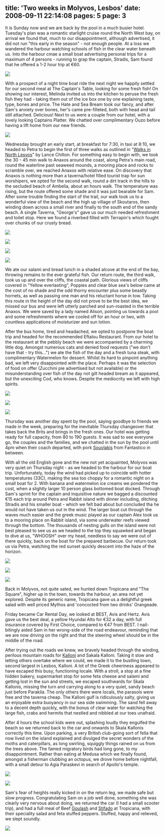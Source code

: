 title: 'Two weeks in Molyvos, Lesbos'
date: 2008-09-11 22:14:08
pages: 5
page: 3
---

It is Sunday now and we are back by the pool in a much busier hotel. Tuesday's plan was a romantic starlight cruise round the North West bay, on arrival we found that, much to our disappointment, although advertised, it did not run "this early in the season" - not enough people. At a loss we wandered the harbour watching schools of fish in the clear water beneath us. Into the harbour cmae a small boat advertising personal trips for a maximum of 4 persons - running to grap the captain, Stradis, Sam found that he offered a 1-2 hour trip at €60\.

[![](http://host.trivialbeing.org/up/small/greece-boat-escape.JPG)](http://host.trivialbeing.org/up/greece-boat-escape.JPG)

With a prospect of a night time boat ride the next night we happily settled for our second meal at The Captain's Table, looking for some fresh fish! On showing our interest, Melinda invited us into the kitchen to peruse the fresh fish they had - taking them out of the ice box one by one explaining taste, type, bones and price. The Hate and Sea Bream took our fancy, and after Sam's anxiety over bones, her's came pre-filleted, both with head and tail still attached.  Delicious! Next to us were a couple from our hotel, with a lovely looking Captains Platter. We chatted over complimentary Ouzo before having a lift home from our new friends.

[![](http://host.trivialbeing.org/up/small/greece-captains-table-second-night.JPG)](http://host.trivialbeing.org/up/greece-captains-table-second-night.JPG)

Wednesday brought an early start, at breakfast for 7:30, in taxi at 8:10, we headed to Petra to begin the first of three walks as outlined in "[Walks in North Lesvos](http://amzn.to/k0UhfE)" by Lance Chilton. For something easy to begin with, we took the 30 - 45 min walk to Anaxos around the coast, along Petra's main road, round the waterline past seaweed mounds, a mooring place and rocks to scramble over, we reached Anaxos with relative ease. On discovery that Anaxos is nothing more than a taverna/hotel filled tourist trap for sun worshipers, we opted for the second walk, round a dirt track in the hills to the secluded beach of Ambelia, about an hours walk. The temperature was rising, but the route offered some shade and it was just bearable for Sam. After some trouble finding the start of the trail, our walk took us to a wonderful view of the beach and the high up village of Skoutaros, then winding down across a small river and finally to the south end of the sandy beach. A single Taverna, "George's" gave us our much needed refreshment and toilet stop. Here we found a riverbed filled with Terrapin's which fought over chunks of our crusty bread.

[![](http://host.trivialbeing.org/up/small/greece-ambelia-walk.JPG)](http://host.trivialbeing.org/up/greece-ambelia-walk.JPG)

[![](http://host.trivialbeing.org/up/small/greece-terrapins.JPG)](http://host.trivialbeing.org/up/greece-terrapins.JPG)

[![](http://host.trivialbeing.org/up/small/greece-looking-south-from-ambelia.JPG)](http://host.trivialbeing.org/up/greece-looking-south-from-ambelia.JPG)

[![](http://host.trivialbeing.org/up/small/greece-ambelia-walk-home.JPG)](http://host.trivialbeing.org/up/greece-ambelia-walk-home.JPG)

We ate our salami and bread lunch in a shaded alcove at the end of the bay, throwing remains to the ever grateful fish. Our return route, the third walk, took us up and over the cliffs, the coastal path. Glorious views of cliffs covered in "Yellow everlasting", Poppies and clear blue sea's below came at the cost of no shade and the odd thorny encounter plus some beastly hornets, as well as passing one man and his reluctant horse in tow. Taking this route in the height of the day did not prove to be the best idea, we missed our bus and were left utterly parched and sun-roasted in the terrible Anaxos. We were saved by a lady named Alison, pointing us towards a pool and some refreshments where we cooled off for an hour or two, with countless applications of moisturizer and sun lotion.

After the bus home, tired and headached, we opted to postpone the boat trip and headed for the recommended  Eftalou Restaurant. From our hotel to the restaurant at the pebbly beach we were accompanied by a charming little dog. Amongst numerous cats and denied food requests ("we don't have that - try this...") we ate the fish of the day and a fresh tuna steak, with complimentary Watermelon for dessert. Whilst its hard to pinpoint anything bad, we left very disappointed with the place. Perhaps it was the selection of food on offer (Zucchini pie advertised but not available) or the misunderstanding over fish of the day not gilt headed bream as it appeared, but the unexciting Cod, who knows. Despite the mediocrity we left with high spirits.

[![](http://host.trivialbeing.org/up/small/greece-paul-and-the-dog.JPG)](http://host.trivialbeing.org/up/greece-paul-and-the-dog.JPG)

[![](http://host.trivialbeing.org/up/small/greece-eftalou-restaurant.JPG)](http://host.trivialbeing.org/up/greece-eftalou-restaurant.JPG)

[![](http://host.trivialbeing.org/up/small/greece-sun-set-eftalou.JPG)](http://host.trivialbeing.org/up/greece-sun-set-eftalou.JPG)

Thursday was another day spent by the pool, saying goodbye to friends we made in the week, preparing for the inevitable Thursday changeover that takes back the Brits and brings in the fresh ones. Our hotel was getting ready for full capacity, from 80 to 190 guests.  It was sad to see everyone go, the couples and the families, and we chatted in the sun by the pool until 4pm when their coach departed, with pork [Souvlakis](http://en.wikipedia.org/wiki/Souvlaki) from Fantastico in between.

With all the old English gone and the new not yet acquainted, Molyvos was very quiet on Thursday night - as we headed to the harbour for our boat trip. Unfortunately, today the wind had picked up to coincide with hotter temperatures (33C), making the sea too choppy for a romantic night on a small boat for 2\. With banana and watermelon ice creams we pondered the cost, when a slightly larger 10 person glass bottomed boat docked. Through Sam's sprint for the captain and inquisitive nature we bagged a discounted €15 each trip around Petra and Rabbit island with dinner including, ditching Stradis and his smaller boat - which we felt bad about but concluded tha he would not have taken us out in the wind. The larger boat cut through the waves much easier and the greek music played as our captain Alex took us to a mooring place on Rabbit island, via some underwater reefs viewed through the bottom. The thousands of nesting gulls on the island were not best pleased to see us as we headed to the top they squawked and began to dive at us, "WHOOSH" over my head, needless to say we were out of there quickly, back on the boat for the prepared barbecue. Our return took us via Petra, watching the red sunset quickly descent into the haze of the horizon.

[![](http://host.trivialbeing.org/up/small/DSCN3251.JPG)](http://host.trivialbeing.org/up/DSCN3251.JPG)

[![](http://host.trivialbeing.org/up/small/DSCN3249.JPG)](http://host.trivialbeing.org/up/DSCN3249.JPG)

[![](http://host.trivialbeing.org/up/small/greece-boat-trip-into-petra.JPG)](http://host.trivialbeing.org/up/greece-boat-trip-into-petra.JPG)

Back in Molyvos, not quite sated, we hunted down Tropicana and "The Square", higher up in the town, towards the harbour, an area not yet explored. Despite its generic name, Tropicana gave us a delightful greek salad with well priced Mythos and 'concocted from two drinks' Orangeade.

Friday became Car Rental Day, we looked at BEST, Avis and Hertz. Avis gave us the best deal, a yellow Hyundai Alto for €32 a day, with full insurance covered by First Choice, compared to €47 from BEST. I nail-bitingly aided Sam in her wrong-side of the road endeavour, reminding that we are now driving on the right and that the steering wheel should be in the middle of the road.

After trying out the roads we knew, we bravely headed through the winding, perilous mountain roads for [Kalloni](http://en.wikipedia.org/wiki/Kalloni) and Sakala Kalloni. Taking it slow and letting others overtake where we could, we made it to the bustling town, second largest in Lesbos, Kalloni. A lot of the Greek cheeriness appeared to have escaped this busy, functioning locale. With a stroll, a stop at a fine hidden bakery, supermarket stop for some feta cheese and salami and getting lost in the sun and streets, we escaped southwards for Skala Kallonis, missing the turn and carrying along to a very quiet, sandy beach just before Parakila. The only others there were locals, the parasols were free and the taverna cheap. The Kalloni gulf is ridiculously salty, giving us an enjoyable extra buoyancy in our sea side swimming. The sand fell away to a decent depth quickly, with the bonus of clear water for watching the large fish, crabs and hermits that nestled and nibbled at our toes unafraid.

After 4 hours the school kids were out, splashing loudly they engulfed the beach so we returned back to the car and onwards to Skala Kallonis correctly this time. Upon parking, a very British club-going sort of fella that now lived on the island explained and divulged the secret wonders of the moths and caterpillars, as long swirling, squiggly things rained on us from the trees above. The famed migratory birds had long gone, to my disappointment. Rather than eating at Medusa which we finally found, amongst a fisherman clubbing an octopus, we drove home before nightfall, with a small detour to Agia Paraskevi in search of Apollo's temple.

[![](http://host.trivialbeing.org/up/small/greece-clubbed-octopus.JPG)](http://host.trivialbeing.org/up/greece-clubbed-octopus.JPG)

[![](http://host.trivialbeing.org/up/small/greece-car-rental.JPG)](http://host.trivialbeing.org/up/greece-car-rental.JPG)

Sam's fear of heights really kicked in on the return leg, we made safe but slow progress. Congratulating Sam on a job well done, something she was clearly very nervous about doing, we returned the car (I had a small scooter trip), and had a full meal of Beef [Goulash](http://en.wikipedia.org/wiki/Goulash) and [Stifado](http://en.wikipedia.org/wiki/Stifado) at Tropicana, with their speciality salad and feta stuffed peppers. Stuffed, happy and relieved, we slept soundly.

[![](http://host.trivialbeing.org/up/small/greece-topicana-beef-goulash.JPG)](http://host.trivialbeing.org/up/greece-topicana-beef-goulash.JPG)
